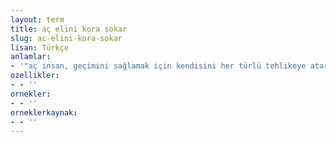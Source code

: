 ```yaml
---
layout: term
title: aç elini kora sokar
slug: ac-elini-kora-sokar
lisan: Türkçe
anlamlar:
- '"aç insan, geçimini sağlamak için kendisini her türlü tehlikeye atar" anlamında kullanılan bir söz'
ozellikler:
- - ''
ornekler:
- - ''
orneklerkaynak:
- - ''
---
```

